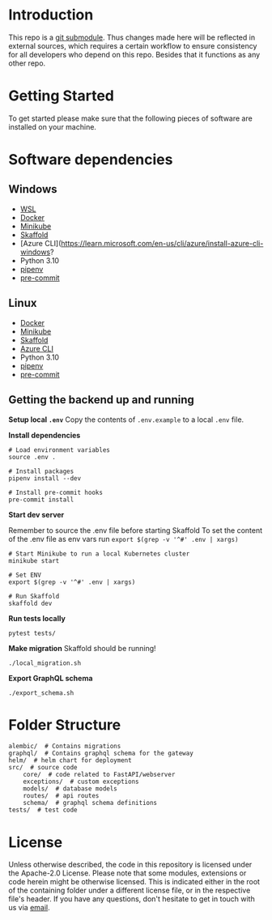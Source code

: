 # Introduction

This repo is a [git submodule](https://git-scm.com/book/en/v2/Git-Tools-Submodules). Thus changes made here will be reflected in external sources, which requires a certain workflow to ensure consistency for all developers who depend on this repo.
Besides that it functions as any other repo.

# Getting Started

To get started please make sure that the following pieces of software are installed on your machine.

# Software dependencies

## Windows

-   [WSL](https://docs.microsoft.com/en-us/windows/wsl/install-win10)
-   [Docker](https://docs.docker.com/desktop/windows/install/)
-   [Minikube](https://minikube.sigs.k8s.io/docs/start/)
-   [Skaffold](https://skaffold.dev/docs/install/#standalone-binary)
-   [Azure CLI](https://learn.microsoft.com/en-us/cli/azure/install-azure-cli-windows?
-   Python 3.10
-   [pipenv](https://pipenv.pypa.io/en/latest/#install-pipenv-today)
-   [pre-commit](https://pre-commit.com/#installation)

## Linux

-   [Docker](https://docs.docker.com/engine/install/ubuntu/)
-   [Minikube](https://minikube.sigs.k8s.io/docs/start/)
-   [Skaffold](https://skaffold.dev/docs/install/#standalone-binary)
-   [Azure CLI](https://learn.microsoft.com/en-us/cli/azure/install-azure-cli-linux?pivots=apt)
-   Python 3.10
-   [pipenv](https://pipenv.pypa.io/en/latest/#install-pipenv-today)
-   [pre-commit](https://pre-commit.com/#installation)

## Getting the backend up and running

**Setup local `.env`**
Copy the contents of `.env.example` to a local `.env` file.

**Install dependencies**
```shell
# Load environment variables
source .env .

# Install packages
pipenv install --dev

# Install pre-commit hooks
pre-commit install
```

**Start dev server**

Remember to source the .env file before starting Skaffold
To set the content of the .env file as env vars run `export $(grep -v '^#' .env | xargs)`

```shell
# Start Minikube to run a local Kubernetes cluster
minikube start

# Set ENV
export $(grep -v '^#' .env | xargs)

# Run Skaffold
skaffold dev
```

**Run tests locally**

```shell
pytest tests/
```

**Make migration**
Skaffold should be running!

```shell
./local_migration.sh
```

**Export GraphQL schema**

```shell
./export_schema.sh
```


# Folder Structure

```plaintext
alembic/  # Contains migrations
graphql/  # Contains graphql schema for the gateway
helm/  # helm chart for deployment
src/  # source code
    core/  # code related to FastAPI/webserver
    exceptions/  # custom exceptions
    models/  # database models
    routes/  # api routes
    schema/  # graphql schema definitions
tests/  # test code
```

# License

Unless otherwise described, the code in this repository is licensed under the Apache-2.0 License. Please note that some
modules, extensions or code herein might be otherwise licensed. This is indicated either in the root of the containing
folder under a different license file, or in the respective file's header. If you have any questions, don't hesitate to
get in touch with us via [email](mailto:chrk@arkitema.com).